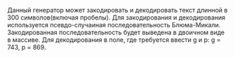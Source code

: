 Данный генератор может закодировать и декодировать текст длинной в 300 символов(включая пробелы).
Для закодирования и декодирования используется псевдо-случаиная последовательность Блюма-Микали.
Закодированная последовательность будет выведена в двоичном виде в массиве.
Для декодирования в поле, где требуется ввести g и p: g = 743, p = 869.
